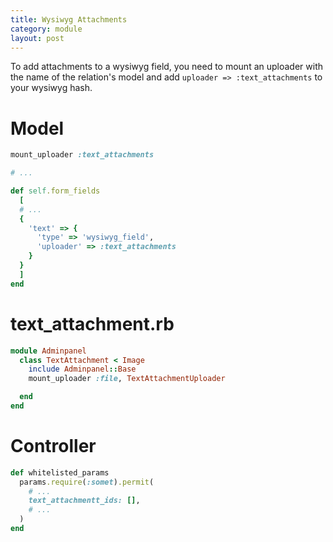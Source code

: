 ```yaml
---
title: Wysiwyg Attachments
category: module
layout: post
---
```


To add attachments to a wysiwyg field, you need to mount an uploader with the
name of the relation's model and add `uploader => :text_attachments` to your
wysiwyg hash.

# Model
```ruby
mount_uploader :text_attachments

# ...

def self.form_fields
  [
  # ...
  {
    'text' => {
      'type' => 'wysiwyg_field',
      'uploader' => :text_attachments
    }
  }
  ]
end
```
# text_attachment.rb
```ruby
module Adminpanel
  class TextAttachment < Image
    include Adminpanel::Base
    mount_uploader :file, TextAttachmentUploader

  end
end

```

# Controller
```ruby
def whitelisted_params
  params.require(:somet).permit(
    # ...
    text_attachmentt_ids: [],
    # ...
  )
end
```
